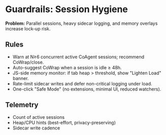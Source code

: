 # Guardrails: Session Hygiene
**Problem:** Parallel sessions, heavy sidecar logging, and memory overlays increase lock-up risk.

## Rules
- Warn at N≥6 concurrent active CoAgent sessions; recommend CoWrap/close.
- Auto-suggest CoWrap when a session is idle ≥ 48h.
- JS-side memory monitor: if tab heap > threshold, show "Lighten Load" banner.
- Rate-limit sidecar writes and defer non-critical logging under load.
- One-click "Safe Mode" (no extensions, minimal UI, reduced watchers).

## Telemetry
- Count of active sessions
- Heap/CPU hints (best-effort, privacy-preserving)
- Sidecar write cadence

